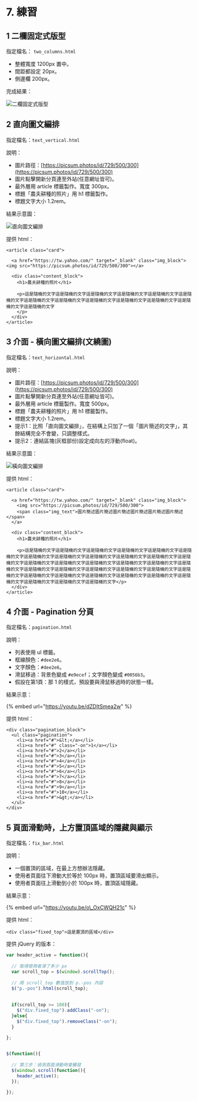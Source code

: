 # 7. 練習

## 1 二欄固定式版型

指定檔名： `two_columns.html` 

* 整體寬度 1200px 置中。
* 間距都設定 20px。
* 側邊欄 200px。

完成結果：

![&#x4E8C;&#x6B04;&#x56FA;&#x5B9A;&#x5F0F;&#x7248;&#x578B;](.gitbook/assets/er-lan-gu-ding-shi-ban-xing-jie-guo.png)

## 2 直向圖文編排

指定檔名：`text_vertical.html`

說明：

* 圖片路徑：[https://picsum.photos/id/729/500/300](https://picsum.photos/id/729/500/300)
* 圖片點擊開新分頁連至外站\(任意網址皆可\)。
* 最外層用 article 標籤製作。寬度 300px。
* 標題「農夫耕種的照片」用 h1 標籤製作。
* 標題文字大小 1.2rem。

結果示意圖：

![&#x76F4;&#x5411;&#x5716;&#x6587;&#x7DE8;&#x6392;](.gitbook/assets/general_text1.png)

提供 html：

```markup
<article class="card">
  
  <a href="https://tw.yahoo.com/" target="_blank" class="img_block"><img src="https://picsum.photos/id/729/500/300"></a>
  
  <div class="content_block">
    <h1>農夫耕種的照片</h1>

    <p>這是隨機的文字這是隨機的文字這是隨機的文字這是隨機的文字這是隨機的文字這是隨機的文字這是隨機的文字這是隨機的文字這是隨機的文字這是隨機的文字這是隨機的文字這是隨機的文字這是隨機的文字
    </p>
  </div>
</article>
```

## 3 介面 - 橫向圖文編排\(文繞圖\)

指定檔名：`text_horizontal.html`

說明：

* 圖片路徑：[https://picsum.photos/id/729/500/300](https://picsum.photos/id/729/500/300)
* 圖片點擊開新分頁連至外站\(任意網址皆可\)。
* 最外層用 article 標籤製作。寬度 500px。
* 標題「農夫耕種的照片」用 h1 標籤製作。
* 標題文字大小 1.2rem。
* 提示1：比照「直向圖文編排」，在結構上只加了一個「圖片簡述的文字」，其餘結構完全不會變，只調整樣式。
* 提示2：連結區塊\(灰框部份\)設定成向左的浮動\(float\)。

結果示意圖：

![&#x6A6B;&#x5411;&#x5716;&#x6587;&#x7DE8;&#x6392;](.gitbook/assets/text_horizontal.png)

提供 html：

```markup
<article class="card">
  
  <a href="https://tw.yahoo.com/" target="_blank" class="img_block">
    <img src="https://picsum.photos/id/729/500/300">
    <span class="img_text">圖片簡述圖片簡述圖片簡述圖片簡述圖片簡述圖片簡述</span>
  </a>
  
  <div class="content_block">
    <h1>農夫耕種的照片</h1>

    <p>這是隨機的文字這是隨機的文字這是隨機的文字這是隨機的文字這是隨機的文字這是隨機的文字這是隨機的文字這是隨機的文字這是隨機的文字這是隨機的文字這是隨機的文字這是隨機的文字這是隨機的文字這是隨機的文字這是隨機的文字這是隨機的文字這是隨機的文字這是隨機的文字這是隨機的文字這是隨機的文字這是隨機的文字這是隨機的文字這是隨機的文字這是隨機的文字這是隨機的文字這是隨機的文字這是隨機的文字這是隨機的文字這是隨機的文字這是隨機的文字這是隨機的文字這是隨機的文字這是隨機的文字</p>
  </div>
</article>
```

## 4 介面 - Pagination 分頁

指定檔名：`pagination.html`

說明：

* 列表使用 ul 標籤。
* 框線顏色：`#dee2e6`。
* 文字顏色：`#dee2e6`。
* 滑鼠移過：背景色變成 `#e9ecef`；文字顏色變成 `#0056b3`。
* 假設在第1頁：那 1 的樣式，預設要與滑鼠移過時的狀態一樣。

結果示意：

{% embed url="https://youtu.be/dZDItSmea2w" %}

提供 html：

```markup
<div class="pagination_block">
  <ul class="pagination">
    <li><a href="#">&lt;</a></li>
    <li><a href="#" class="-on">1</a></li>
    <li><a href="#">2</a></li>
    <li><a href="#">3</a></li>
    <li><a href="#">4</a></li>
    <li><a href="#">5</a></li>
    <li><a href="#">6</a></li>
    <li><a href="#">7</a></li>
    <li><a href="#">8</a></li>
    <li><a href="#">9</a></li>
    <li><a href="#">10</a></li>
    <li><a href="#">&gt;</a></li>
  </ul>
</div>
```

## 5 頁面滑動時，上方置頂區域的隱藏與顯示

指定檔名：`fix_bar.html`

說明：

* 一個置頂的區域，在最上方想辦法隱藏。
* 使用者頁面往下滑動大於等於 100px 時，置頂區域要滑出顯示。
* 使用者頁面往上滑動到小於 100px 時，置頂區域隱藏。

結果示意：

{% embed url="https://youtu.be/o\_OxCWQH21c" %}

提供 html：

```markup
<div class="fixed_top">這是置頂的區域</div>
```

提供 jQuery 的版本：

```javascript
var header_active = function(){
  
  // 取得使用者滑了多少 px
  var scroll_top = $(window).scrollTop();
  
  // 將 scroll_top 數值放到 p.-pos 內容
  $("p.-pos").html(scroll_top);
  
  
  if(scroll_top >= 100){
    $("div.fixed_top").addClass("-on");
  }else{
    $("div.fixed_top").removeClass("-on");
  }
  
};


$(function(){
  
  // 第三步：偵測頁面滑動時會觸發
  $(window).scroll(function(){
    header_active();
  });
  
});
```


